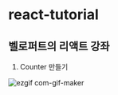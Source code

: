 # react-tutorial

## 벨로퍼트의 리액트 강좌

1. Counter 만들기

![ezgif com-gif-maker](https://user-images.githubusercontent.com/56185615/97821947-8ba0c080-1cf7-11eb-80ab-6251cf59e3a1.gif)

